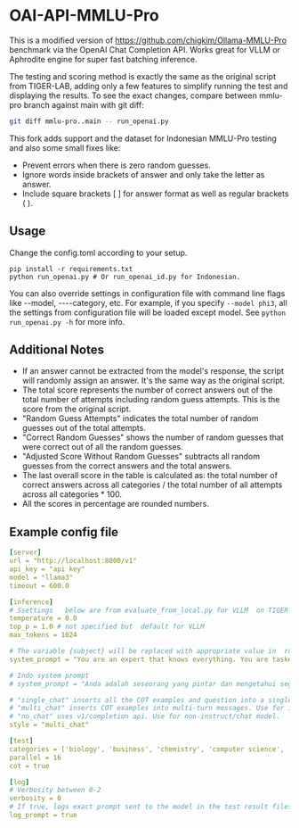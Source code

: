 # OAI-API-MMLU-Pro

This is a modified version of https://github.com/chigkim/Ollama-MMLU-Pro benchmark via the OpenAI Chat Completion API. Works great for VLLM or Aphrodite engine for super fast batching inference.

The  testing and scoring  method is exactly the same as the original script from TIGER-LAB, adding only a few features to simplify running the test and displaying the results. To see the exact changes, compare between mmlu-pro branch against main with git diff:

```bash
git diff mmlu-pro..main -- run_openai.py
```

This fork adds support and the dataset for Indonesian MMLU-Pro testing and also some small fixes like: 
- Prevent errors when there is zero random guesses.
- Ignore words inside brackets of answer and only take the letter as answer.
- Include square brackets [ ] for answer format as well as regular brackets ( ).

## Usage

Change the config.toml according to your setup.

```shell
pip install -r requirements.txt
python run_openai.py # Or run_openai_id.py for Indonesian.
```

You can also override   settings in configuration file    with  command line flags like --model, ----category, etc. For example, if you   specify `--model phi3`, all the settings  from configuration file will be loaded except model. See `python run_openai.py -h` for more info.

## Additional Notes

* If an answer cannot be extracted from the model's response, the script will randomly assign an answer. It's the same way as the original script.
* The total score represents the number of correct answers out of the total number of attempts including random guess attempts. This is the score from the original script.
* "Random Guess Attempts" indicates the total number of random guesses out of the total attempts.
* "Correct Random Guesses" shows the number of random guesses that were correct out of all the random guesses.
* "Adjusted Score Without Random Guesses" subtracts all random guesses from the correct answers and the total answers.
* The last overall   score in the table  is calculated as: the total number of correct answers across all categories / the total number of all attempts across all categories * 100.
* All the   scores in percentage are rounded numbers.

## Example config file
```yaml
[server]
url = "http://localhost:8000/v1"
api_key = "api key"
model = "llama3"
timeout = 600.0

[inference]
# Ssettings   below are from evaluate_from_local.py for VLLM  on TIGER-AI-Lab/MMLU-Pro
temperature = 0.0
top_p = 1.0 # not specified but  default for VLLM
max_tokens = 1024

# The variable {subject} will be replaced with appropriate value in  runtime.
system_prompt = "You are an expert that knows everything. You are tasked with answering a multiple-choice question. The following is a multiple choice question (with answers) about {subject}. Give your final answer in the format of `The answer is (chosen answer)`."

# Indo system prompt
# system_prompt = "Anda adalah seseorang yang pintar dan mengetahui segalanya. Anda diberi perintah untuk menjawab pertanyaan pilihan ganda. Berikut adalah pertanyaan pilihan ganda tentang {subject}. Jawab dengan format: 'Jawabannya adalah (pilihan jawaban)'."

# "single_chat" inserts all the COT examples and question into a single message. Default  style for GPT-4O script, but raises a lot of format issues especially for small models.
# "multi_chat" inserts COT examples into multi-turn messages. Use for instruct/chat models.
# "no_chat" uses v1/completion api. Use for non-instruct/chat model.
style = "multi_chat"

[test]
categories = ['biology', 'business', 'chemistry', 'computer science', 'economics', 'engineering', 'health', 'history', 'law', 'math', 'philosophy', 'physics', 'psychology', 'other']
parallel = 16
cot = true

[log]
# Verbosity between 0-2
verbosity = 0
# If true, logs exact prompt sent to the model in the test result files.
log_prompt = true
```